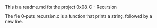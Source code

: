 This is a readme.md for the project 0x08. C - Recursion

The file 0-puts_recursion.c is a function that prints a string, followed by a new line.


